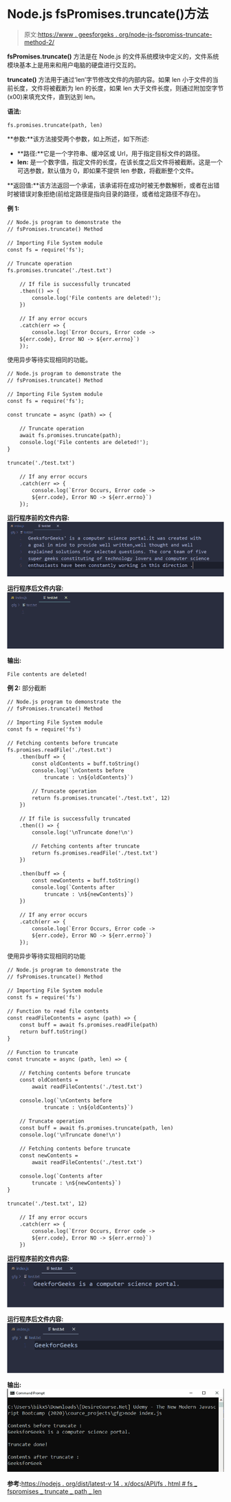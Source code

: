# Node.js fsPromises.truncate()方法

> 原文:[https://www . geesforgeks . org/node-js-fspromiss-truncate-method-2/](https://www.geeksforgeeks.org/node-js-fspromises-truncate-method-2/)

**fsPromises.truncate()** 方法是在 Node.js 的文件系统模块中定义的，文件系统模块基本上是用来和用户电脑的硬盘进行交互的。

**truncate()** 方法用于通过‘len’字节修改文件的内部内容。如果 len 小于文件的当前长度，文件将被截断为 len 的长度，如果 len 大于文件长度，则通过附加空字节(x00)来填充文件，直到达到 len。

**语法:**

```
fs.promises.truncate(path, len)
```

**参数:**该方法接受两个参数，如上所述，如下所述:

*   **路径:**它是一个字符串、缓冲区或 Url，用于指定目标文件的路径。
*   **len:** 是一个数字值，指定文件的长度，在该长度之后文件将被截断。这是一个可选参数，默认值为 0，即如果不提供 len 参数，将截断整个文件。

**返回值:**该方法返回一个承诺，该承诺将在成功时被无参数解析，或者在出错时被错误对象拒绝(前给定路径是指向目录的路径，或者给定路径不存在)。

**例 1:**

```
// Node.js program to demonstrate the   
// fsPromises.truncate() Method

// Importing File System module
const fs = require('fs');

// Truncate operation
fs.promises.truncate('./test.txt')

    // If file is successfully truncated
    .then(() => {
        console.log('File contents are deleted!');
    })

    // If any error occurs
    .catch(err => {
        console.log(`Error Occurs, Error code -> 
    ${err.code}, Error NO -> ${err.errno}`)
    });
```

使用异步等待实现相同的功能。

```
// Node.js program to demonstrate the   
// fsPromises.truncate() Method

// Importing File System module
const fs = require('fs');

const truncate = async (path) => {

    // Truncate operation
    await fs.promises.truncate(path);
    console.log('File contents are deleted!');
}

truncate('./test.txt')

    // If any error occurs
    .catch(err => {
        console.log(`Error Occurs, Error code -> 
        ${err.code}, Error NO -> ${err.errno}`)
    });
```

**运行程序前的文件内容:**
![](img/2e2e728482fc2bac47a2efb35c732347.png)

**运行程序后文件内容:**
![](img/47cc979afbb7f8d02c5c001436e30dac.png)

**输出:**

```
File contents are deleted!
```

**例 2:** 部分截断

```
// Node.js program to demonstrate the   
// fsPromises.truncate() Method

// Importing File System module
const fs = require('fs')

// Fetching contents before truncate 
fs.promises.readFile('./test.txt')
    .then(buff => {
        const oldContents = buff.toString()
        console.log(`\nContents before 
            truncate : \n${oldContents}`)

        // Truncate operation
        return fs.promises.truncate('./test.txt', 12)
    })

    // If file is successfully truncated
    .then(() => {
        console.log('\nTruncate done!\n')

        // Fetching contents after truncate 
        return fs.promises.readFile('./test.txt')
    })

    .then(buff => {
        const newContents = buff.toString()
        console.log(`Contents after 
            truncate : \n${newContents}`)
    })

    // If any error occurs
    .catch(err => {
        console.log(`Error Occurs, Error code -> 
        ${err.code}, Error NO -> ${err.errno}`)
    });
```

使用异步等待实现相同的功能

```
// Node.js program to demonstrate the   
// fsPromises.truncate() Method

// Importing File System module
const fs = require('fs')

// Function to read file contents
const readFileContents = async (path) => {
    const buff = await fs.promises.readFile(path)
    return buff.toString()
}

// Function to truncate
const truncate = async (path, len) => {

    // Fetching contents before truncate 
    const oldContents = 
        await readFileContents('./test.txt')

    console.log(`\nContents before 
            truncate : \n${oldContents}`)

    // Truncate operation
    const buff = await fs.promises.truncate(path, len)
    console.log('\nTruncate done!\n')

    // Fetching contents before truncate 
    const newContents = 
        await readFileContents('./test.txt')

    console.log(`Contents after 
        truncate : \n${newContents}`)
}

truncate('./test.txt', 12)

    // If any error occurs
    .catch(err => {
        console.log(`Error Occurs, Error code -> 
        ${err.code}, Error NO -> ${err.errno}`)
    })
```

**运行程序前的文件内容:**
![](img/f0a0534753fe30553a86c1036d243d5c.png)

**运行程序后文件内容:**
![](img/1e10c198bb3a7068c55838079b213067.png)

**输出:**
![](img/fb6c2a948b2f1e72d752cd18114056d6.png)

**参考:**[https://nodejs . org/dist/latest-v 14 . x/docs/API/fs . html # fs _ fspromises _ truncate _ path _ len](https://nodejs.org/dist/latest-v14.x/docs/api/fs.html#fs_fspromises_truncate_path_len)